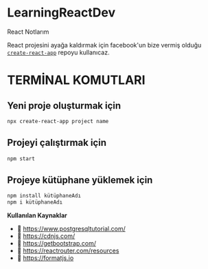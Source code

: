 # LearningReactDev
React Notlarım

React projesini ayağa kaldırmak için facebook'un bize vermiş olduğu [`create-react-app`](https://github.com/facebook/create-react-app) repoyu kullanıcaz.

# TERMİNAL KOMUTLARI

## Yeni proje oluşturmak için

```sh
npx create-react-app project name
```

## Projeyi çalıştırmak için

```sh
npm start
```

## Projeye kütüphane yüklemek için

```sh
npm install kütüphaneAdı
npm i kütüphaneAdı
```




**Kullanılan Kaynaklar** 
- 🌱 https://www.postgresqltutorial.com/
- 🌱 https://cdnjs.com/
- 🌱 https://getbootstrap.com/
- 🌱 https://reactrouter.com/resources
- 🌱 https://formatjs.io

